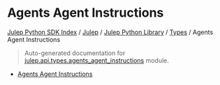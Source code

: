 # Agents Agent Instructions

[Julep Python SDK Index](../../../README.md#julep-python-sdk-index) / [Julep](../../index.md#julep) / [Julep Python Library](../index.md#julep-python-library) / [Types](./index.md#types) / Agents Agent Instructions

> Auto-generated documentation for [julep.api.types.agents_agent_instructions](../../../../../../../julep/api/types/agents_agent_instructions.py) module.
- [Agents Agent Instructions](#agents-agent-instructions)
